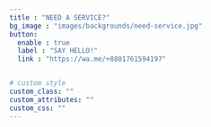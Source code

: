 ```yaml
---
title : "NEED A SERVICE?"
bg_image : "images/backgrounds/need-service.jpg"
button:
  enable : true
  label : "SAY HELLO!"
  link : "https://wa.me/+8801761594197"


# custom style
custom_class: "" 
custom_attributes: "" 
custom_css: ""
---
```

